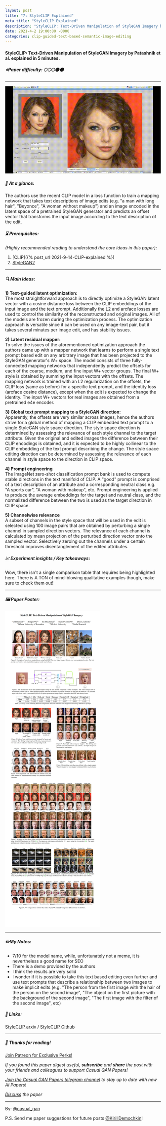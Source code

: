 ```yaml
---
layout: post
title: "7: StyleCLIP Explained"
meta_title: "StyleCLIP Explained"
description: "StyleCLIP: Text-Driven Manipulation of StyleGAN Imagery by Patashnik et al. explained in 5 minutes."
date: 2021-4-2 19:00:00 -0000
categories: clip-guided-text-based-semantic-image-editing
---
```


#### StyleCLIP: Text-Driven Manipulation of StyleGAN Imagery by Patashnik et al. explained in 5 minutes.

##### ⭐️Paper difficulty: 🌕🌕🌕🌑🌑

***

![StyleCLIP Samples](/assets/images/styleclip_teaser.gif "StyleCLIP Samples")

##### 🎯 At a glance:

The authors use the recent CLIP model in a loss function to train a mapping network that takes text descriptions of image edits (e.g. "a man with long hair", "Beyonce", "A woman without makeup") and an image encoded in the latent space of a pretrained StyleGAN generator and predicts an offset vector that transforms the input image according to the text description of the edit.

##### ⌛️ Prerequisites:

*(Highly recommended reading to understand the core ideas in this paper):*  
1) [CLIP]({% post_url 2021-9-14-CLIP-explained %})  
2) [StyleGAN2](https://github.com/NVlabs/stylegan2)

***

##### 🔍 Main Ideas:

**1) Text-guided latent optimization:**  
The most straightforward approach is to directly optimize a StyleGAN latent vector with a cosine distance loss between the CLIP еmbeddings of the input image and the text prompt. Additionally the L2 and arcface losses are used to control the similarity of the reconstructed and original images. All of the models are frozen during the optimization process. The optimization approach is versatile since it can be used on any image-text pair, but it takes several minutes per image edit, and has stability issues.

**2) Latent residual mapper:**  
To solve the issues of the aforementioned optimization approach the authors came up with a mapper network that learns to perform a single text prompt based edit on any arbitrary image that has been projected to the StyleGAN generator's W+ space. The model consists of three fully-connected mapping networks that independently predict the offsets for each of the coarse, medium, and fine input W+ vector groups. The final W+ style is obtained by summing the input vectors with the offsets. The mapping network is trained with an L2 regularization on the offsets, the CLIP loss (same as before) for a specific text prompt, and the identity loss (arcface cosine distance), except when the edit is expected to change the identity. The input W+ vectors for real images are obtained from a pretrained e4e encoder.

**3) Global text prompt mapping to a StyleGAN direction:**  
Apparently, the offsets are very similar across images, hence the authors strive for a global method of mapping a CLIP embedded text prompt to a single StyleGAN style space direction. The style space direction is determined by assessing the relevance of each style channel to the target attribute. Given the original and edited images the difference between their CLIP encodings is obtained, and it is expected to be highly collinear to the CLIP embedding of the text prompt describing the change. The style space editing direction can be determined by assessing the relevance of each channel in style space to the direction in CLIP space.

**4) Prompt engineering**  
The ImageNet zero-shot classification prompt bank is used to compute stable directions in the text manifold of CLIP. A "good" prompt is comprised of a text description of an attribute and a corresponding neutral class e.g. "A sports car", "A woman with makeup", etc. Prompt engineering is applied to produce the average embeddings for the target and neutral class, and the normalized difference between the two is used as the target direction in CLIP space.

**5) Channelwise relevance**  
A subset of channels in the style space that will be used in the edit is selected using 100 image pairs that are obtained by perturbing a single  channel in sampled direction vectors. The relevance of each channel is calculated by mean projection of the perturbed direction vector onto the sampled vector. Selectively zeroing out the channels under a certain threshold improves disentanglement of the edited attributes.

##### 📈 Experiment insights / Key takeaways:

Wow, there isn't a single comparison table that requires being highlighted here. There is A TON of mind-blowing qualitative examples though, make sure to check them out!

***

##### 🖼️ Paper Poster:

![StyleCLIP Paper Poster](/assets/images/styleclip.jpg "StyleCLIP Paper Poster")

***

##### ✏️My Notes:

- 7/10 for the model name, while, unfortunately not a meme, it is nevertheless a good name for SEO  
- There is a demo provided by the authors  
- I think the results are very solid  
- I wonder if it is possible to take this text based editing even further and use text prompts that describe a relationship between two images to make implicit edits (e.g. "The person from the first image with the hair of the person on the second image", "The object on the first picture with the background of the second image", "The first image with the filter of the second image", etc)

##### 🔗 Links:
[StyleCLIP arxiv](https://arxiv.org/pdf/2103.17249) / [StyleCLIP Github](https://github.com/orpatashnik/StyleCLIP)

***

##### 👋 Thanks for reading!

<a href="https://www.patreon.com/bePatron?u=53448948" data-patreon-widget-type="become-patron-button">Join Patreon for Exclusive Perks!</a><script async src="https://c6.patreon.com/becomePatronButton.bundle.js"></script>

*If you found this paper digest useful, **subscribe** and **share** the post with your friends and colleagues to support Casual GAN Papers!*

*[Join the Casual GAN Papers telegram channel](https://t.me/joinchat/KeutnzlvetRkZGZi) to stay up to date with new AI Papers!*

*[Discuss](https://t.me/casual_gans_chat) the paper*

***

By: [@casual_gan](https://t.me/joinchat/KeutnzlvetRkZGZi)

P.S. Send me paper suggestions for future posts
[@KirillDemochkin](mailto:kdemochkin@gmail.com)!
